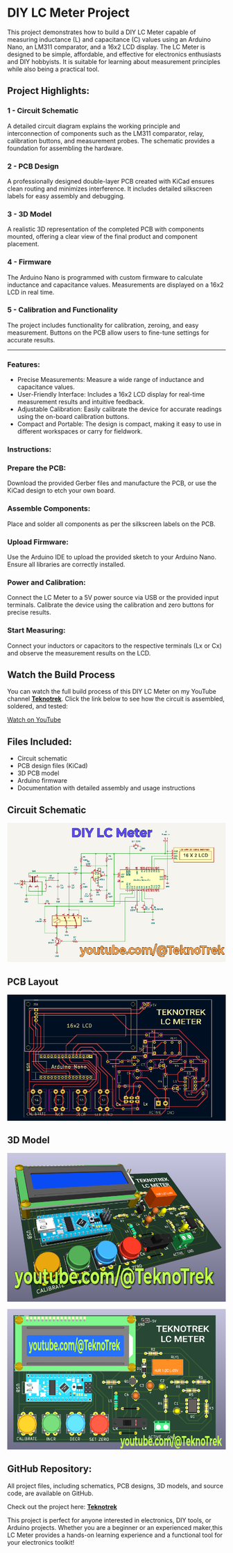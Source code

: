 # DIY LC Meter Project

This project demonstrates how to build a DIY LC Meter capable of measuring inductance (L) and capacitance (C) values using an Arduino Nano, an LM311 comparator, and a 16x2 LCD display. The LC Meter is designed to be simple, affordable, and effective for electronics enthusiasts and DIY hobbyists. It is suitable for learning about measurement principles while also being a practical tool.

## Project Highlights:

### 1 - Circuit Schematic
A detailed circuit diagram explains the working principle and interconnection of components such as the LM311 comparator, relay, calibration buttons, and measurement probes. The schematic provides a foundation for assembling the hardware.

### 2 - PCB Design
A professionally designed double-layer PCB created with KiCad ensures clean routing and minimizes interference. It includes detailed silkscreen labels for easy assembly and debugging.

### 3 - 3D Model
A realistic 3D representation of the completed PCB with components mounted, offering a clear view of the final product and component placement.

### 4 - Firmware
The Arduino Nano is programmed with custom firmware to calculate inductance and capacitance values. Measurements are displayed on a 16x2 LCD in real time.

### 5 - Calibration and Functionality
The project includes functionality for calibration, zeroing, and easy measurement. Buttons on the PCB allow users to fine-tune settings for accurate results.

---

### Features:
- Precise Measurements: Measure a wide range of inductance and capacitance values.
- User-Friendly Interface: Includes a 16x2 LCD display for real-time measurement results and intuitive feedback.
- Adjustable Calibration: Easily calibrate the device for accurate readings using the on-board calibration buttons.
- Compact and Portable: The design is compact, making it easy to use in different workspaces or carry for fieldwork.


### Instructions:
### Prepare the PCB:
Download the provided Gerber files and manufacture the PCB, or use the KiCad design to etch your own board.

### Assemble Components:
Place and solder all components as per the silkscreen labels on the PCB.

### Upload Firmware:
Use the Arduino IDE to upload the provided sketch to your Arduino Nano. Ensure all libraries are correctly installed.

### Power and Calibration:
Connect the LC Meter to a 5V power source via USB or the provided input terminals. Calibrate the device using the calibration and zero buttons for precise results.

### Start Measuring:
Connect your inductors or capacitors to the respective terminals (Lx or Cx) and observe the measurement results on the LCD.

## Watch the Build Process

You can watch the full build process of this DIY LC Meter on my YouTube channel [**Teknotrek**](https://www.youtube.com/@TeknoTrek). Click the link below to see how the circuit is assembled, soldered, and tested:

[Watch on YouTube](https://youtu.be/YbbpxDlLRkQ)

## Files Included:
- Circuit schematic
- PCB design files (KiCad)
- 3D PCB model
- Arduino firmware
- Documentation with detailed assembly and usage instructions


## Circuit Schematic

![DIY LC Meter Schematic](https://raw.githubusercontent.com/TeknoTrek/LC-Meter/refs/heads/main/images/Circuit-LC-Meter.jpg)

## PCB Layout

![PCB Layout](https://raw.githubusercontent.com/TeknoTrek/LC-Meter/refs/heads/main/images/lc-meter-pcb-teknotrek.jpg)

## 3D Model

![3D Model](https://raw.githubusercontent.com/TeknoTrek/LC-Meter/refs/heads/main/images/lc-meter-treknotrek-pcb-3d-model-2.jpg)

![3D Model](https://raw.githubusercontent.com/TeknoTrek/LC-Meter/refs/heads/main/images/lc-meter-treknotrek-pcb-3d-model.jpg)

## GitHub Repository:
All project files, including schematics, PCB designs, 3D models, and source code, are available on GitHub.

Check out the project here: [**Teknotrek**](https://www.youtube.com/@TeknoTrek)

This project is perfect for anyone interested in electronics, DIY tools, or Arduino projects. Whether you are a beginner or an experienced maker,this LC Meter provides a hands-on learning experience and a functional tool for your electronics toolkit!

